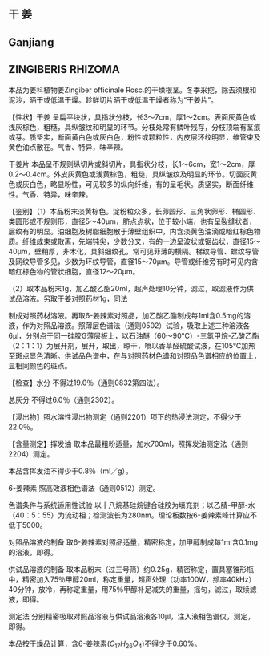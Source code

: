## 干 姜

## Ganjiang

## ZINGIBERIS RHIZOMA

本品为姜科植物姜Zingiber officinale Rosc.的干燥根茎。冬季采挖，除去须根和泥沙，晒干或低温干燥。趁鲜切片晒干或低温干燥者称为“干姜片”。

【性状】干姜 呈扁平块状，具指状分枝，长3～7cm，厚1～2cm。表面灰黄色或浅灰棕色，粗糙，具纵皱纹和明显的环节。分枝处常有鳞叶残存，分枝顶端有茎痕或芽。质坚实，断面黄白色或灰白色，粉性或颗粒性，内皮层环纹明显，维管束及黄色油点散在。气香、特异，味辛辣。

干姜片 本品呈不规则纵切片或斜切片，具指状分枝，长1～6cm，宽1～2cm，厚0.2～0.4cm。外皮灰黄色或浅黄棕色，粗糙，具纵皱纹及明显的环节。切面灰黄色或灰白色，略显粉性，可见较多的纵向纤维，有的呈毛状。质坚实，断面纤维性。气香、特异，味辛辣。

【鉴别】（1）本品粉末淡黄棕色。淀粉粒众多，长卵圆形、三角状卵形、椭圆形、类圆形或不规则形，直径5～40μm，脐点点状，位于较小端，也有呈裂缝状者，层纹有的明显。油细胞及树脂细胞散于薄壁组织中，内含淡黄色油滴或暗红棕色物质。纤维成束或散离，先端钝尖，少数分叉，有的一边呈波状或锯齿状，直径15～40μm，壁稍厚，非木化，具斜细纹孔，常可见菲薄的横隔。梯纹导管、螺纹导管及网纹导管多见，少数为环纹导管，直径15～70μm。导管或纤维旁有时可见内含暗红棕色物的管状细胞，直径12～20μm。

（2）取本品粉末1g，加乙酸乙酯20ml，超声处理10分钟，滤过，取滤液作为供试品溶液。另取干姜对照药材1g，同法

制成对照药材溶液。再取6-姜辣素对照品，加乙酸乙酯制成每1ml含0.5mg的溶液，作为对照品溶液。照薄层色谱法（通则0502）试验，吸取上述三种溶液各6μl，分别点于同一硅胶G薄层板上，以石油醚（60～90℃）-三氯甲烷-乙酸乙酯（2：1：1）为展开剂，展开，取出，晾干，喷以香草醛硫酸试液，在105℃加热至斑点显色清晰。供试品色谱中，在与对照药材色谱和对照品色谱相应的位置上，显相同颜色的斑点。

【检查】水分 不得过19.0％（通则0832第四法）。

总灰分 不得过6.0％（通则2302）。

【浸出物】照水溶性浸出物测定（通则2201）项下的热浸法测定，不得少于22.0％。

【含量测定】挥发油 取本品最粗粉适量，加水700ml，照挥发油测定法（通则2204）测定。

本品含挥发油不得少于0.8％（ml／g）。

6-姜辣素 照高效液相色谱法（通则0512）测定。

色谱条件与系统适用性试验 以十八烷基硅烷键合硅胶为填充剂；以乙腈-甲醇-水（40：5：55）为流动相；检测波长为280nm。理论板数按6-姜辣素峰计算应不低于5000。

对照品溶液的制备 取6-姜辣素对照品适量，精密称定，加甲醇制成每1ml含0.1mg的溶液，即得。

供试品溶液的制备 取本品粉末（过三号筛）约0.25g，精密称定，置具塞锥形瓶中，精密加入75％甲醇20ml，称定重量，超声处理（功率100W，频率40kHz）40分钟，放冷，再称定重量，用75％甲醇补足减失的重量，摇匀，滤过，取续滤液，即得。

测定法 分别精密吸取对照品溶液与供试品溶液各10μl，注入液相色谱仪，测定，即得。

本品按干燥品计算，含6-姜辣素$( C _ { 1 7 } H _ { 2 6 } O _ { 4 } )$不得少于0.60%。